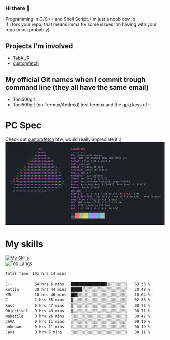 ### Hi there 👋

Programming in C/C++ and Shell Script. I'm just a noob dev :p\
If i fork your repo, that means imma fix some issues I'm having with your repo (most probably)

## Projects I'm involved
 - [TabAUR](https://github.com/BurntRanch/TabAUR)
 - [customfetch](https://github.com/Toni500github/customfetch)

## My official Git names when I commit trough command line (they all have the same email)
* Toni500git
* ~~Toni500git (on Termux/Android)~~ lost termux and the gpg keys of it

# PC Spec
Check out [customfetch](https://github.com/Toni500github/customfetch) btw, would really appreciate it :)
![screenshot.png](https://github.com/Toni500github/customfetch/raw/main/screenshot.png)

# My skills
[![My Skills](https://skillicons.dev/icons?i=cpp,bash,androidstudio,arch,linux&theme=light)](https://skillicons.dev)\
![Top Langs](https://github-readme-stats.vercel.app/api/top-langs/?username=Toni500github&layout=compact)

<!--START_SECTION:waka-->

```txt
Total Time: 101 hrs 14 mins

C++          64 hrs 6 mins   ███████████████▓░░░░░░░░░   63.33 %
Kotlin       20 hrs 44 mins  █████░░░░░░░░░░░░░░░░░░░░   20.49 %
XML          10 hrs 46 mins  ██▓░░░░░░░░░░░░░░░░░░░░░░   10.64 %
C            2 hrs 55 mins   ▓░░░░░░░░░░░░░░░░░░░░░░░░   02.88 %
Rust         0 hrs 47 mins   ▒░░░░░░░░░░░░░░░░░░░░░░░░   00.78 %
ObjectiveC   0 hrs 43 mins   ▒░░░░░░░░░░░░░░░░░░░░░░░░   00.71 %
Makefile     0 hrs 26 mins   ░░░░░░░░░░░░░░░░░░░░░░░░░   00.42 %
JAVA         0 hrs 11 mins   ░░░░░░░░░░░░░░░░░░░░░░░░░   00.19 %
unknown      0 hrs 11 mins   ░░░░░░░░░░░░░░░░░░░░░░░░░   00.19 %
Java         0 hrs 6 mins    ░░░░░░░░░░░░░░░░░░░░░░░░░   00.11 %
```

<!--END_SECTION:waka-->
